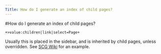 ```yaml
---
Title: How do I generate an index of child pages?
---
```

#How do I generate an index of child pages?
```
+>value:children|link|select=Page+
```
Usually this is placed in the sidebar, and is inherited by child pages, unless overridden. See [SCG Wiki](%base_url%/wiki) for an example.
